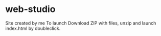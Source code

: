 # web-studio
Site created by me
To launch Download ZIP with files, unzip and launch index.html by doubleclick.
